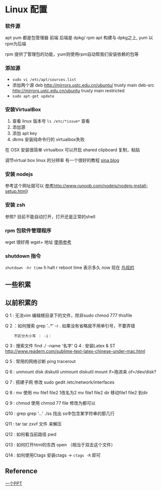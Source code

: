# Linux 配置

### 软件源
apt yum 都是包管理器  前端
后端是 dpkg/ rpm   apt 构建与 dpkg之上, yum 以rpm为后端

rpm 提供了管理包的功能，yum则使用rpm自动帮我们安装依赖的包等


### 添加源
* `sudo vi /etc/apt/sources.list`
* 添加两个源
deb http://mirrors.ustc.edu.cn/ubuntu/ trusty main
deb-src http://mirrors.ustc.edu.cn/ubuntu trusty main restricted
* `sudo apt-get update`

### 安装VirtualBox
1. 查看 linux 版本号  `ls /etc/*issue*` 查看
2. 添加源
3. 添加 apt key 
4. dkms 
安装纯命令行的 virtualbox失败

在 OSX 安装很简单
virtualbox 可以开启 shared clipboard 复制，粘贴

调节virtual box linux 的分辨率 有一个很好的教程 [sina blog](http://blog.sina.com.cn/s/blog_489988100102ux6e.html)

### 安装 nodejs
参考这个网址就可以 [参考]()http://www.runoob.com/nodejs/nodejs-install-setup.html)

### 安装 zsh
参照? 
目前不能自动打开，打开还是正常的shell

### rpm 包软件管理程序
wget 很好用  wget+ 地址
[使用参考](http://blog.csdn.net/neohuo/article/details/600339)

### shutdown 指令
`shutdown -hr time`
h halt  r reboot time 表示多久  now 现在
[鸟叔的](http://linux.vbird.org/linux_basic/0160startlinux.php)

## 一些积累
## 以前积累的
Q 1     : 无法vim 编辑根目录下的文件，除非sudo
        chmod 777 thisfile

Q 2     ：如何搜索
        grep '..*' -r .
        如果没有省略就不用单引号，不要弄错

        不区分大小写 ： -i：

Q 3     : 搜索文件
        find ./ -name '名字'
Q 4     : 安装Latex & ST
        http://www.readern.com/sublime-text-latex-chinese-under-mac.html

Q 5     : 常用的网络诊断
        ping tracerout

Q 6     : unmount disk
        diskutil unmount
        diskutil mount if=拖进来 of=/dev/disk?

Q 7     : 搭建子网
        修改 sudo gedit /etc/network/interfaces

Q 8     : mv 使用
        mv file1 file2      1改名为2
        mv file1 file2 dir  移动file1 file2 到dir

Q 9     : chmod 使用
        chmod 77 file   修改为都可以

Q10     : grep
        grep '...' ./ss  找出 ss中包含某字符串的那几行

Q11     : tar
        tar zxvf 文件    来解压

Q12     : 如何看当前路径
        pwd 

Q13     : 如何打开html的东西
        open （相当于双击这个文件）

Q14     : 如何使用Ctags
        安装ctags -> `ctags -R` 即可

## Reference 
[一个PPT](https://lug.ustc.edu.cn/OpenCourse/Lesson8/lesson8.pdf)

